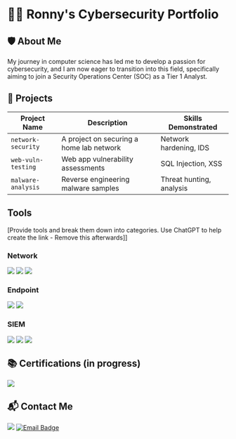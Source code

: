 # 👨‍💻 Ronny's Cybersecurity Portfolio

## 🛡️ About Me
My journey in computer science has led me to develop a passion for cybersecurity, and I am now eager to transition into this field, specifically aiming to join a Security Operations Center (SOC) as a Tier 1 Analyst.

## 🔨 Projects
| Project Name     | Description                             | Skills Demonstrated      |
|------------------|-----------------------------------------|-------------------------|
| `network-security` | A project on securing a home lab network | Network hardening, IDS   |
| `web-vuln-testing` | Web app vulnerability assessments       | SQL Injection, XSS       |
| `malware-analysis` | Reverse engineering malware samples     | Threat hunting, analysis |

## Tools
[Provide tools and break them down into categories. Use ChatGPT to help create the link - Remove this afterwards]]

### Network
<div>
    <img src="https://img.shields.io/badge/-Wireshark-1679A7?&style=for-the-badge&logo=Wireshark&logoColor=white" />
    <img src="https://img.shields.io/badge/-Suricata-EF3B2D?&style=for-the-badge&logo=Suricata&logoColor=white" />
    <img src="https://img.shields.io/badge/-Zeek-777BB4?&style=for-the-badge&logo=Zeek&logoColor=white" />
</div>

### Endpoint
<div>
    <img src="https://img.shields.io/badge/-Microsoft_Defender_for_Endpoint-00A4EF?&style=for-the-badge&logo=Microsoft&logoColor=white" />
    <img src="https://img.shields.io/badge/-Velociraptor-4B275F?&style=for-the-badge&logo=Velociraptor&logoColor=white" />
</div>

### SIEM
<div>
    <img src="https://img.shields.io/badge/-Microsoft_Sentinel-0078D4?&style=for-the-badge&logo=Microsoft&logoColor=white" />
    <img src="https://img.shields.io/badge/-Splunk-000000?&style=for-the-badge&logo=Splunk&logoColor=white" />
    <img src="https://img.shields.io/badge/-Elastic-005571?&style=for-the-badge&logo=Elastic&logoColor=white" />
</div>

## 📚 Certifications (in progress)
<a href="www.google.com">
<img src="https://img.shields.io/badge/-Security%2B-FF0000?logo=comptia&style=for-the-badge" />
</a>



## 📬 Contact Me
<a href="https://linkedin.com">
<img src="https://img.shields.io/badge/-LinkedIn-0072b1?&style=for-the-badge&logo=linkedin&logoColor=white" /></a>

<a href="mailto:yourname@example.com">
<img src="https://img.shields.io/badge/-Email-D44638?style=for-the-badge&logo=protonmail&logoColor=white" alt="Email Badge" /></a>

